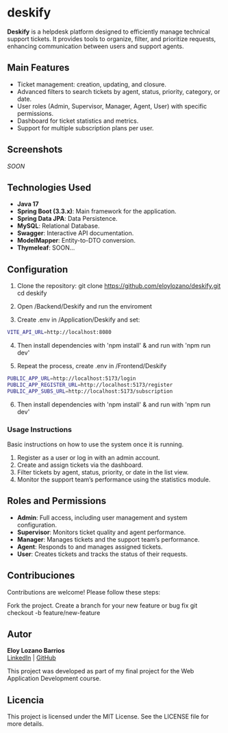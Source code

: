 # deskify

**Deskify** is a helpdesk platform designed to efficiently manage technical support tickets. It provides tools to organize, filter, and prioritize requests, enhancing communication between users and support agents.

## Main Features

- Ticket management: creation, updating, and closure.
- Advanced filters to search tickets by agent, status, priority, category, or date.
- User roles (Admin, Supervisor, Manager, Agent, User) with specific permissions.
- Dashboard for ticket statistics and metrics.
- Support for multiple subscription plans per user.

## Screenshots

_SOON_

## Technologies Used

- **Java 17**
- **Spring Boot (3.3.x)**: Main framework for the application.
- **Spring Data JPA**: Data Persistence.
- **MySQL**: Relational Database.
- **Swagger**: Interactive API documentation.
- **ModelMapper**: Entity-to-DTO conversion.
- **Thymeleaf**: SOON...

## Configuration

1. Clone the repository:
   git clone https://github.com/eloylozano/deskify.git
   cd deskify

2. Open /Backend/Deskify and run the enviroment
3. Create .env in /Application/Deskify and set:

```bash
VITE_API_URL=http://localhost:8080
```

4. Then install dependencies with 'npm install' & and run with 'npm run dev'

5. Repeat the process, create .env in /Frontend/Deskify

```bash
PUBLIC_APP_URL=http://localhost:5173/login
PUBLIC_APP_REGISTER_URL=http://localhost:5173/register
PUBLIC_APP_SUBS_URL=http://localhost:5173/subscription
```
6. Then install dependencies with 'npm install' & and run with 'npm run dev'

### Usage Instructions

Basic instructions on how to use the system once it is running.

1. Register as a user or log in with an admin account.
2. Create and assign tickets via the dashboard.
3. Filter tickets by agent, status, priority, or date in the list view.
4. Monitor the support team’s performance using the statistics module.

## Roles and Permissions

- **Admin**: Full access, including user management and system configuration.
- **Supervisor**: Monitors ticket quality and agent performance.
- **Manager**: Manages tickets and the support team’s performance.
- **Agent**: Responds to and manages assigned tickets.
- **User**: Creates tickets and tracks the status of their requests.

## Contribuciones

Contributions are welcome! Please follow these steps:

Fork the project.
Create a branch for your new feature or bug fix
git checkout -b feature/new-feature

## Autor

**Eloy Lozano Barrios**  
[LinkedIn](https://www.linkedin.com/in/eloylozano/) | [GitHub](https://github.com/eloylozano)

This project was developed as part of my final project for the Web Application Development course.

## Licencia

This project is licensed under the MIT License. See the LICENSE file for more details.
